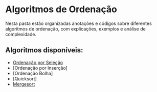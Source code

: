 # Algoritmos de Ordenação

Nesta pasta estão organizadas anotações e códigos sobre diferentes algoritmos de ordenação, com explicações, exemplos e análise de complexidade.

## Algoritmos disponíveis:

- [Ordenação por Seleção](./selecao.md)  
- [Ordenação por Inserção] 
- [Ordenação Bolha]
- [Quicksort]
- [Mergesort](./mergesort.md)  
